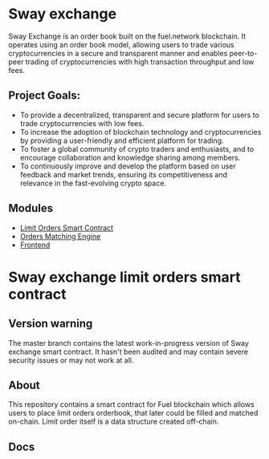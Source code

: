 # Sway exchange 

Sway Exchange is an order book built on the fuel.network blockchain. It operates using an order book model, allowing users to trade various cryptocurrencies in a secure and transparent manner and enables peer-to-peer trading of cryptocurrencies with high transaction throughput and low fees.

## Project Goals: 
- To provide a decentralized, transparent and secure platform for users to trade cryptocurrencies with low fees.
- To increase the adoption of blockchain technology and cryptocurrencies by providing a user-friendly and efficient platform for trading.
- To foster a global community of crypto traders and enthusiasts, and to encourage collaboration and knowledge sharing among members.
- To continuously improve and develop the platform based on user feedback and market trends, ensuring its competitiveness and relevance in the fast-evolving crypto space.


## Modules
 - [Limit Orders Smart Contract](https://github.com/sway-gang/sway-exchange/tree/master/contract)
 - [Orders Matching Engine](https://github.com/sway-gang/sway-exchange/tree/master/services/matcher)
 - [Frontend](https://github.com/sway-gang/sway-exchange/blob/master/frontend/README.md)

# Sway exchange limit orders smart contract
## Version warning
The master branch contains the latest work-in-progress version of Sway exchange smart contract. It hasn't been audited and may contain severe security issues or may not work at all.

## About

This repository contains a smart contract for Fuel blockchain which allows users to place limit orders orderbook, that later could be filled and matched on-chain. Limit order itself is a data structure created off-chain.

## Docs

